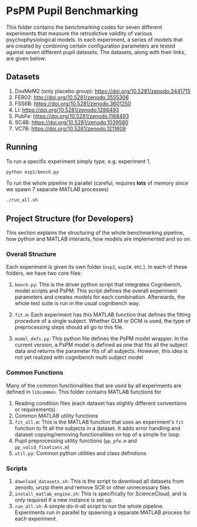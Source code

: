# PsPM Pupil Benchmarking
This folder contains the benchmarking codes for seven different experiments that measure the retrodictive validity
of various psychophysiological models. In each experiment, a series of models that are created by combining certain
configuration parameters are tested against seven different pupil datasets. The datasets, along with their links, are
given below:

## Datasets
1. DoxMeM2 (only placebo group): https://doi.org/10.5281/zenodo.3441715
2. FER02: http://doi.org/10.5281/zenodo.3555306
3. FSS6B: https://doi.org/10.5281/zenodo.3601250
4. LI: https://doi.org/10.5281/zenodo.1288493
5. PubFe: https://doi.org/10.5281/zenodo.1168493
6. SC4B: https://doi.org/10.5281/zenodo.1039580
7. VC7B: https://doi.org/10.5281/zenodo.1211609


## Running
To run a specific experiment simply type, e.g. experiment 1,
```bash
python exp1/bench.py
```

To run the whole pipeline in parallel (careful, requires **lots** of memory since we spawn 7 separate MATLAB processes)
```bash
./run_all.sh
```

## Project Structure (for Developers)
This section explains the structuring of the whole benchmarking pipeline, how python and MATLAB interacts,
how models are implemented and so on.

### Overall Structure
Each experiment is given its own folder (`exp1`, `exp2#`, etc.). In each of these folders, we have two core files:

1. `bench.py`: This is the driver python script that integrates Cognibench, model scripts and PsPM. This script
defines the overall experiment parameters and creates models for each combination. Afterwards, the whole test suite
is run in the usual cognibench way.

2. `fit.m`: Each experiment has this MATLAB function that defines the fitting procedure of a single subject. Whether GLM
or DCM is used, the type of preprocessing steps should all go to this file.

3. `model_defs.py`: This python file defines the PsPM model wrapper. In the current version, a PsPM model is
defined as one that fits all the subject data and returns the parameter fits of all subjects. However, this idea
is not yet realized with cognibench multi subject model <!--(TODO)-->

### Common Functions
Many of the common functionalities that are used by all experiments are defined in `libcommon`.
This folder contains MATLAB functions for

1. Reading condition files (each dataset has slightly different conventions or requirements).
2. Common MATLAB utility functions
3. `fit_all.m`: This is the MATLAB function that uses an experiment's `fit` function to fit all the subjects in a dataset.
It adds error handling and dataset copying/removing functionalities on top of a simple for loop.
4. Pupil preprocessing utility functions (`pp_pfe.m` and `pp_valid_fixations.m`)
5. `util.py`: Common python utilities and class definitions

### Scripts
1. `download_datasets.sh`: This is the script to download all datasets from zenodo, unzip them and remove SCR
or other unnecessary files
2. `install_matlab_engine.sh`: This is specifically for ScienceCloud, and is only required if a new instance is set up.
3. `run_all.sh`: A simple do-it-all script to run the whole pipeline. Experiments run in parallel by spawning a separate
MATLAB process for each experiment.
